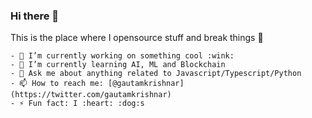 ### Hi there 👋

This is the place where I opensource stuff and break things :rofl:

    - 🔭 I’m currently working on something cool :wink:
    - 🌱 I’m currently learning AI, ML and Blockchain
    - 💬 Ask me about anything related to Javascript/Typescript/Python
    - 📫 How to reach me: [@gautamkrishnar](https://twitter.com/gautamkrishnar)
    - ⚡ Fun fact: I :heart: :dog:s
